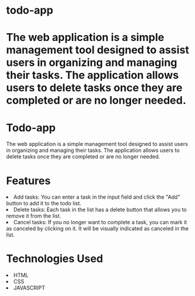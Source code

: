 
# todo-app
The web application is a simple management tool designed to assist users in organizing and managing their tasks. The application allows users to delete tasks once they are completed or are no longer needed.
=======
# Todo-app
The web application is a simple management tool designed to assist users in organizing and managing their tasks. The application allows users to delete tasks once they are completed or are no longer needed.

# Features
<li>Add tasks: You can enter a task in the input field and click the "Add" button to add it to the todo list.</li>
<li>Delete tasks: Each task in the list has a delete button that allows you to remove it from the list.</li>
<li>Cancel tasks: If you no longer want to complete a task, you can mark it as canceled by clicking on it. It will be visually indicated as canceled in the list.</li>

# Technologies Used
 <li>HTML</li> 
  <li>CSS</li>
  <li>JAVASCRIPT</li>

